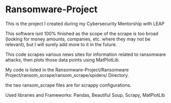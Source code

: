 # Ransomware-Project
This is the project I created during my Cybersecurity Mentorship with LEAP

This software isnt 100% finished as the scope of the scrape is too broad (looking for money amounts, companies, etc. where they may not be relevant), but I will surely
add more to it in the future.


This code scrapes various news sites for information related to ransomware attacks, then plots those data points using MatPlotLib.


My code is listed in the Ransomware-Project/Ransomware Project/ransom_scrape/ransom_scrape/spiders/ Directory.

the two ransom_scrape files are for scrappy configurations. 


Used libraries and Frameworks:
Pandas,
Beautiful Soup,
Scrapy,
MatPlotLib
